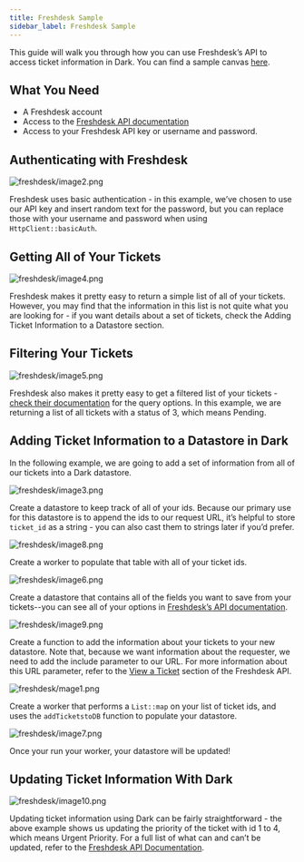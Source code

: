 ```yaml
---
title: Freshdesk Sample
sidebar_label: Freshdesk Sample
---
```


This guide will walk you through how you can use Freshdesk’s API to access
ticket information in Dark. You can find a sample canvas
[here](https://darklang.com/a/sample-freshdesk).

## What You Need

- A Freshdesk account
- Access to the [Freshdesk API documentation](https://developers.freshdesk.com/)
- Access to your Freshdesk API key or username and password.

## Authenticating with Freshdesk

![freshdesk/image2.png](/img/tutorials/freshdesk/image2.png)

Freshdesk uses basic authentication - in this example, we’ve chosen to use our
API key and insert random text for the password, but you can replace those with
your username and password when using `HttpClient::basicAuth`.

## Getting All of Your Tickets

![freshdesk/image4.png](/img/tutorials/freshdesk/image4.png)

Freshdesk makes it pretty easy to return a simple list of all of your tickets.
However, you may find that the information in this list is not quite what you
are looking for - if you want details about a set of tickets, check the Adding
Ticket Information to a Datastore section.

## Filtering Your Tickets

![freshdesk/image5.png](/img/tutorials/freshdesk/image5.png)

Freshdesk also makes it pretty easy to get a filtered list of your tickets -
[check their documentation](https://developers.freshdesk.com/api/#filter_tickets)
for the query options. In this example, we are returning a list of all tickets
with a status of 3, which means Pending.

## Adding Ticket Information to a Datastore in Dark

In the following example, we are going to add a set of information from all of
our tickets into a Dark datastore.

![freshdesk/image3.png](/img/tutorials/freshdesk/image3.png)

Create a datastore to keep track of all of your ids. Because our primary use for
this datastore is to append the ids to our request URL, it’s helpful to store
`ticket_id` as a string - you can also cast them to strings later if you’d
prefer.

![freshdesk/image8.png](/img/tutorials/freshdesk/image8.png)

Create a worker to populate that table with all of your ticket ids.

![freshdesk/image6.png](/img/tutorials/freshdesk/image6.png)

Create a datastore that contains all of the fields you want to save from your
tickets--you can see all of your options in
[Freshdesk’s API documentation](https://developers.freshdesk.com/api/#view_a_ticket).

![freshdesk/image9.png](/img/tutorials/freshdesk/image9.png)

Create a function to add the information about your tickets to your new
datastore. Note that, because we want information about the requester, we need
to add the include parameter to our URL. For more information about this URL
parameter, refer to the
[View a Ticket](https://developers.freshdesk.com/api/#view_a_ticket) section of
the Freshdesk API.

![freshdesk/mage1.png](/img/tutorials/freshdesk/image1.png)

Create a worker that performs a `List::map` on your list of ticket ids, and uses
the `addTicketstoDB` function to populate your datastore.

![freshdesk/image7.png](/img/tutorials/freshdesk//image7.png)

Once your run your worker, your datastore will be updated!

## Updating Ticket Information With Dark

![freshdesk/image10.png](/img/tutorials/freshdesk/image10.png)

Updating ticket information using Dark can be fairly straightforward - the above
example shows us updating the priority of the ticket with id 1 to 4, which means
Urgent Priority. For a full list of what can and can’t be updated, refer to the
[Freshdesk API Documentation](https://developers.freshdesk.com/api/#update_ticket).
